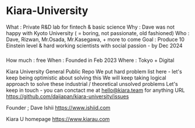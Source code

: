 # Kiara-University

What : Private R&D lab for fintech & basic science
Why : Dave was not happy with Kyoto University ( = boring, not passionate, old fashioned) 
Who : Dave, Rizwan, Mr.Osada, Mr.Kasegawa, + more to come
Goal : Produce 10 Einstein level & hard working scientists with social passion - by Dec 2024

###

How much : free 
When : Founded in Feb 2023
Where : Tokyo + Digital


Kiara University General Public Repo
We put hard problem list here - let's keep being optimistic about solving this
We will keep taking logical approach to solve these industrial / theoretical unsolved problems 
Let's keep in touch - you can conctact me at hello@kiara.team for anything 
URL
https://github.com/daijapan/kiara-university/issues

Founder ; Dave Ishii 
https://www.ishiid.com

Kiara U homepage
https://www.kiarau.com
